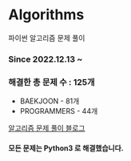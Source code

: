 # Algorithms
파이썬 알고리즘 문제 풀이
### Since 2022.12.13 ~
### 해결한 총 문제 수 : 125개
- BAEKJOON - 81개
- PROGRAMMERS - 44개

[알고리즘 문제 풀이 블로그](https://monzheld.tistory.com/category/%E2%8C%A8%EF%B8%8F%20Algorithms)
#### 모든 문제는 Python3 로 해결했습니다.
